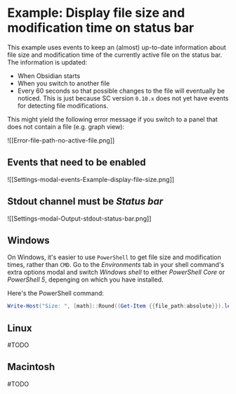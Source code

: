 # Example: Display file size and modification time on status bar

This example uses events to keep an (almost) up-to-date information about file size and modification time of the currently active file on the status bar. The information is updated:
- When Obsidian starts
- When you switch to another file
- Every 60 seconds so that possible changes to the file will eventually be noticed. This is just because SC version `0.10.x` does not yet have events for detecting file modifications.

This might yield the following error message if you switch to a panel that does not contain a file (e.g. graph view):

![[Error-file-path-no-active-file.png]]

## Events that need to be enabled
![[Settings-modal-events-Example-display-file-size.png]]

## Stdout channel must be *Status bar*
![[Settings-modal-Output-stdout-status-bar.png]]

## Windows
On Windows, it's easier to use `PowerShell` to get file size and modification times, rather than `CMD`. Go to the *Environments* tab in your shell command's extra options modal and switch *Windows shell* to either *PowerShell Core* or *PowerShell 5*, depenging on which you have installed.

Here's the PowerShell command:

```PowerShell
Write-Host("Size: ", [math]::Round((Get-Item {{file_path:absolute}}).length/1KB), "kB. Last modified: ", (Get-Item {{file_path:absolute}}).LastWriteTime)
```

## Linux
#TODO 

## Macintosh
#TODO